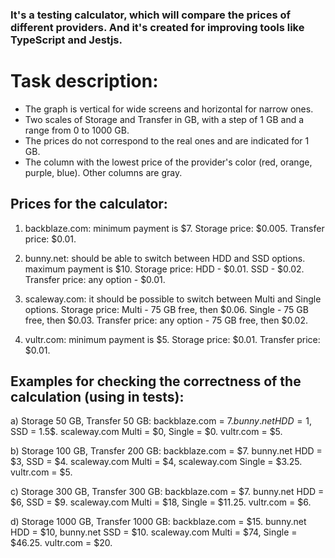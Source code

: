 ### It's a testing calculator, which will compare the prices of different providers. And it's created for improving tools like TypeScript and Jestjs.

# Task description:
* The graph is vertical for wide screens and horizontal for narrow ones.
* Two scales of Storage and Transfer in GB, with a step of 1 GB and a range from 0 to 1000 GB.
* The prices do not correspond to the real ones and are indicated for 1 GB.
* The column with the lowest price of the provider's color (red, orange, purple, blue). Other columns are gray.


## Prices for the calculator:
1) backblaze.com:
minimum payment is $7.
Storage price: $0.005.
Transfer price: $0.01.

2) bunny.net:
should be able to switch between HDD and SSD options.
maximum payment is $10.
Storage price:
HDD - $0.01.
SSD - $0.02.
Transfer price: any option - $0.01.

3) scaleway.com:
it should be possible to switch between Multi and Single options.
Storage price:
Multi - 75 GB free, then $0.06.
Single - 75 GB free, then $0.03.
Transfer price: any option - 75 GB free, then $0.02.

4) vultr.com:
minimum payment is $5.
Storage price: $0.01.
Transfer price: $0.01.

## Examples for checking the correctness of the calculation (using in tests):
a) Storage 50 GB, Transfer 50 GB:
backblaze.com = $7.
bunny.net HDD = 1$, SSD = 1.5$.
scaleway.com Multi = $0, Single = $0.
vultr.com = $5.

b) Storage 100 GB, Transfer 200 GB:
backblaze.com = $7.
bunny.net HDD = $3, SSD = $4.
scaleway.com Multi = $4, scaleway.com Single = $3.25.
vultr.com = $5.

c) Storage 300 GB, Transfer 300 GB:
backblaze.com = $7.
bunny.net HDD = $6, SSD = $9.
scaleway.com Multi = $18, Single = $11.25.
vultr.com = $6.

d) Storage 1000 GB, Transfer 1000 GB:
backblaze.com = $15.
bunny.net HDD = $10, bunny.net SSD = $10.
scaleway.com Multi = $74, Single = $46.25.
vultr.com = $20.